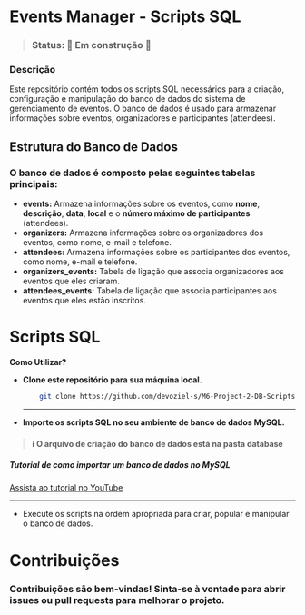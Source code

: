# Events Manager - Scripts SQL

> ### Status: 🚧 Em construção 🚧

### Descrição
Este repositório contém todos os scripts SQL necessários para a criação, configuração e manipulação do banco de dados do sistema de gerenciamento de eventos. O banco de dados é usado para armazenar informações sobre eventos, organizadores e participantes (attendees).

## Estrutura do Banco de Dados
### O banco de dados é composto pelas seguintes tabelas principais:

- **events:** Armazena informações sobre os eventos, como **nome**, **descrição**, **data**, **local** e o **número máximo de participantes** (attendees).
- **organizers:** Armazena informações sobre os organizadores dos eventos, como nome, e-mail e telefone.
- **attendees:** Armazena informações sobre os participantes dos eventos, como nome, e-mail e telefone.
- **organizers_events:** Tabela de ligação que associa organizadores aos eventos que eles criaram.
- **attendees_events:** Tabela de ligação que associa participantes aos eventos que eles estão inscritos.
  
# Scripts SQL
**Como Utilizar?**
- **Clone este repositório para sua máquina local.**
  
  ```bash
      git clone https://github.com/devoziel-s/M6-Project-2-DB-Scripts.git
  ```
  ---
- **Importe os scripts SQL no seu ambiente de banco de dados MySQL.**
> #### ℹ️ O arquivo de criação do banco de dados está na pasta **database**

##### Tutorial de como importar um banco de dados no MySQL
  
[Assista ao tutorial no YouTube](https://www.youtube.com/watch?v=016N1WIyKdQ)

---

- Execute os scripts na ordem apropriada para criar, popular e manipular o banco de dados.
# Contribuições

### Contribuições são bem-vindas! Sinta-se à vontade para abrir issues ou pull requests para melhorar o projeto.
